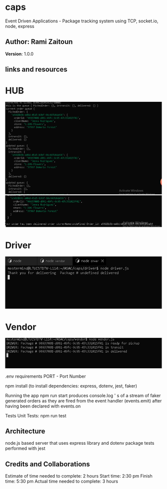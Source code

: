 # caps

Event Driven Applications - Package tracking system using TCP, socket.io, node, express

## Author: Rami Zaitoun

**Version**: 1.0.0

##  links and resources 


# HUB
![console.log printout of app running](./assets/queuehub.PNG)
![console.log printout of app running](./assets/queuehub1.PNG)

# Driver
![console.log printout of app running](./assets/queuedriver.PNG)
# Vendor 
![console.log printout of app running](./assets/vendorqueue.PNG)






.env requirements
PORT - Port Number

npm install
(to install dependencies: express, dotenv, jest, faker)

Running the app
npm run start
produces console.log ' s of a stream of faker generated orders as they are fired from the event handler (events.emit) after having been declared with events.on

Tests
Unit Tests: npm run test

## Architecture

node.js based server that uses express library and dotenv package
tests performed with jest



## Credits and Collaborations
Estimate of time needed to complete: 2 hours
Start time: 2:30 pm
Finish time: 5:30 pm
Actual time needed to complete: 3 hours
